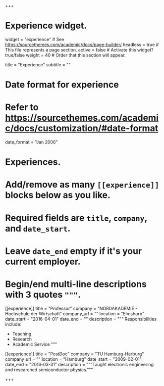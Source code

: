 +++
# Experience widget.
widget = "experience"  # See https://sourcethemes.com/academic/docs/page-builder/
headless = true  # This file represents a page section.
active = false  # Activate this widget? true/false
weight = 40  # Order that this section will appear.

title = "Experience"
subtitle = ""

# Date format for experience
#   Refer to https://sourcethemes.com/academic/docs/customization/#date-format
date_format = "Jan 2006"

# Experiences.
#   Add/remove as many `[[experience]]` blocks below as you like.
#   Required fields are `title`, `company`, and `date_start`.
#   Leave `date_end` empty if it's your current employer.
#   Begin/end multi-line descriptions with 3 quotes `"""`.
[[experience]]
  title = "Professor"
  company = "NORDAKADEMIE - Hochschule der Wirtschaft"
  company_url = ""
  location = "Elmshorn"
  date_start = "2016-04-01"
  date_end = ""
  description = """
  Responsibilities include:
  
  * Teaching
  * Research
  * Academic Service
  """

[[experience]]
  title = "PostDoc"
  company = "TU Hamburg-Harburg"
  company_url = ""
  location = "Hamburg"
  date_start = "2009-02-01"
  date_end = "2016-03-31"
  description = """Taught electronic engineering and researched semiconductor physics."""

+++
